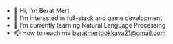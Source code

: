 - 👋 Hi, I’m Berat Mert
- 👀 I’m interested in full-stack and game development
- 🌱 I’m currently learning Natural Language Processing
- 📫 How to reach me beratmertgokkaya21@gmail.com

<!---
BeratMert29/BeratMert29 is a ✨ special ✨ repository because its `README.md` (this file) appears on your GitHub profile.
You can click the Preview link to take a look at your changes.
--->
